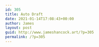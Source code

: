 ```yaml
---
id: 305
title: Auto Draft
date: 2021-01-14T17:08:43+00:00
author: James
layout: post
guid: http://www.jameshancock.art/?p=305
permalink: /?p=305
---
```

